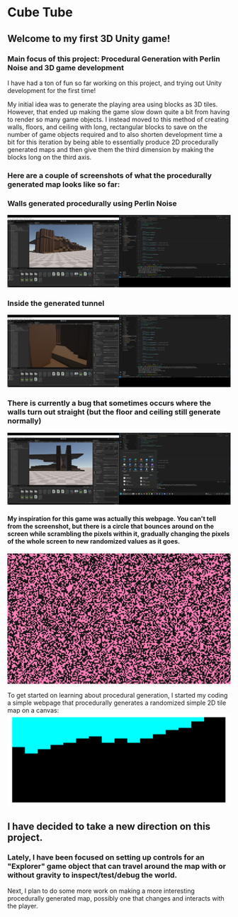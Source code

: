 # Cube Tube

## Welcome to my first 3D Unity game!

### Main focus of this project: Procedural Generation with Perlin Noise and 3D game development

I have had a ton of fun so far working on this project, and trying out Unity development for the first time! 

My initial idea was to generate the playing area using blocks as 3D tiles. However, that ended up making the game slow down quite a bit from having to render so many game objects. I instead moved to this method of creating walls, floors, and ceiling with long, rectangular blocks to save on the number of game objects required and to also shorten development time a bit for this iteration by being able to essentially produce 2D procedurally generated maps and then give them the third dimension by making the blocks long on the third axis.

### Here are a couple of screenshots of what the procedurally generated map looks like so far:

### Walls generated procedurally using Perlin Noise
![Walls generated with Perlin Noise](readme-images/perlin-noise-walls.png)

### Inside the generated tunnel
![Inside the generated tunnel](readme-images/generated-tunnel.png)


### There is currently a bug that sometimes occurs where the walls turn out straight (but the floor and ceiling still generate normally)
![Bug that sometimes happens where the walls turn out straight](readme-images/bug.png)

#### My inspiration for this game was actually this webpage. You can't tell from the screenshot, but there is a circle that bounces around on the screen while scrambling the pixels within it, gradually changing the pixels of the whole screen to new randomized values as it goes. 
![This is the webpage that inspired this project](readme-images/inspiration.png)

To get started on learning about procedural generation, I started my coding a simple webpage that procedurally generates a randomized simple 2D tile map on a canvas:
![This is what that webpage looked like](readme-images/pg-map.png)

## I have decided to take a new direction on this project. 
### Lately, I have been focused on setting up controls for an "Explorer" game object that can travel around the map with or without gravity to inspect/test/debug the world.
Next, I plan to do some more work on making a more interesting procedurally generated map, possibly one that changes and interacts with the player.
